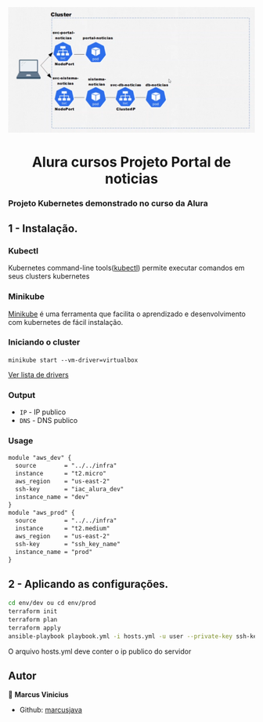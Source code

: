 <p>
  <img alt="Schema" src="./aluracursos.png" />
  
</p>

<h1 align="center">Alura cursos Projeto Portal de noticias </h1>

### Projeto Kubernetes demonstrado no curso da Alura

## 1 - Instalação.

### Kubectl

Kubernetes command-line tools(<a href="https://kubernetes.io/docs/tasks/tools/">kubectl</a>) permite executar comandos em seus clusters kubernetes

### Minikube

<a href='https://minikube.sigs.k8s.io/docs/start/' target="_blank">Minikube</a> é uma ferramenta que facilita o aprendizado e desenvolvimento com kubernetes de fácil instalação.

### Iniciando o cluster

`minikube start --vm-driver=virtualbox`

<a href="https://minikube.sigs.k8s.io/docs/drivers/" target="_blank">Ver lista de drivers</a>

### Output

- `IP` - IP publico
- `DNS` - DNS publico

### Usage

```hcl
module "aws_dev" {
  source        = "../../infra"
  instance      = "t2.micro"
  aws_region    = "us-east-2"
  ssh-key       = "iac_alura_dev"
  instance_name = "dev"
}
module "aws_prod" {
  source        = "../../infra"
  instance      = "t2.medium"
  aws_region    = "us-east-2"
  ssh-key       = "ssh_key_name"
  instance_name = "prod"
}
```

## 2 - Aplicando as configurações.

```sh
cd env/dev ou cd env/prod
terraform init
terraform plan
terraform apply
ansible-playbook playbook.yml -i hosts.yml -u user --private-key ssh-key
```

O arquivo hosts.yml deve conter o ip publico do servidor

## Autor

👤 **Marcus Vinicius**

- Github: [marcusjava](https://github.com/marcusjava)
